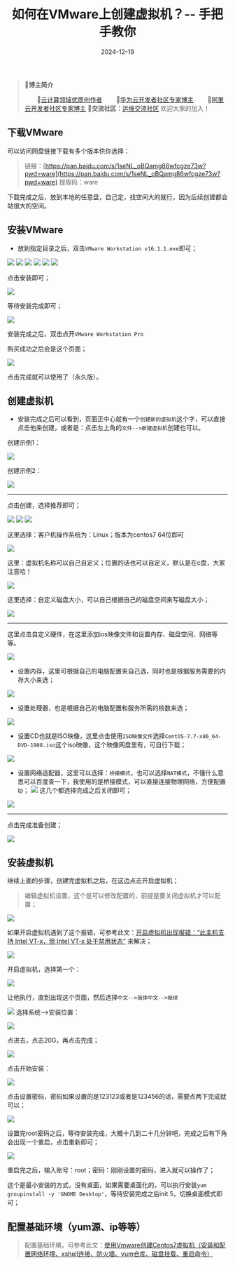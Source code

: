 ﻿---
title: 如何在VMware上创建虚拟机？-- 手把手教你
icon: circle-info
order: 1
category:
  - Linux
  - 虚拟化
  - Windows
tag:
  - Linux
  - 虚拟机
  - Windows
  - 运维
pageview: false
date: 2024-12-19
comment: false
breadcrumb: false
---

>🍁**博主简介**
>
>&emsp;&emsp;🏅[云计算领域优质创作者](https://blog.csdn.net/liu_chen_yang?type=blog)
>&emsp;&emsp;🏅[华为云开发者社区专家博主](https://bbs.huaweicloud.com/community/myblog)
>&emsp;&emsp;🏅[阿里云开发者社区专家博主](https://developer.aliyun.com/my?spm=a2c6h.13148508.setting.3.21fc4f0eCmz1v3#/article?_k=zooqoz)
>💊**交流社区：**[运维交流社区](https://bbs.csdn.net/forums/lcy) 欢迎大家的加入！
>


## 下载VMware
可以访问网盘链接下载有多个版本供你选择：

>链接：[https://pan.baidu.com/s/1seNL_oBQamg86wfcgze73w?pwd=ware](https://pan.baidu.com/s/1seNL_oBQamg86wfcgze73w?pwd=ware)
提取码：ware

下载完成之后，放到本地的任意盘，自己定，找空间大的就行，因为后续创建都会站很大的空间。

## 安装VMware
- 放到指定目录之后，双击`VMware Workstation v16.1.1.exe`即可；

![](https://lcy-blog.oss-cn-beijing.aliyuncs.com/blog/202412201042870.png)
![](https://lcy-blog.oss-cn-beijing.aliyuncs.com/blog/202412201042194.png#pci_center)
![](https://lcy-blog.oss-cn-beijing.aliyuncs.com/blog/202412201042264.png)
![](https://lcy-blog.oss-cn-beijing.aliyuncs.com/blog/202412201042502.png)
![](https://lcy-blog.oss-cn-beijing.aliyuncs.com/blog/202412201042916.png)
![](https://lcy-blog.oss-cn-beijing.aliyuncs.com/blog/202412201042106.png)

点击安装即可；

![](https://lcy-blog.oss-cn-beijing.aliyuncs.com/blog/202412201042518.png)

等待安装完成即可；

![](https://lcy-blog.oss-cn-beijing.aliyuncs.com/blog/202412201042492.png)

安装完成之后，双击点开`VMware Workstation Pro`

购买成功之后会是这个页面；

![](https://lcy-blog.oss-cn-beijing.aliyuncs.com/blog/202412201042226.png)

点击完成就可以使用了（永久版）。
## 创建虚拟机

- 安装完成之后可以看到，页面正中心就有一个`创建新的虚拟机`这个字，可以直接点击他来创建，或者是：点击左上角的`文件-->新建虚拟机`创建也可以。

创建示例1：

![](https://lcy-blog.oss-cn-beijing.aliyuncs.com/blog/202412201042389.png)

创建示例2：

![](https://lcy-blog.oss-cn-beijing.aliyuncs.com/blog/202412201042989.png)

---

点击创建，选择推荐即可；

![](https://lcy-blog.oss-cn-beijing.aliyuncs.com/blog/202412201042229.png)
![](https://lcy-blog.oss-cn-beijing.aliyuncs.com/blog/202412201042899.png)
![](https://lcy-blog.oss-cn-beijing.aliyuncs.com/blog/202412201042000.png)

这里选择：客户机操作系统为：Linux；版本为centos7 64位即可

![](https://lcy-blog.oss-cn-beijing.aliyuncs.com/blog/202412201041901.png)

这里：虚拟机名称可以自己自定义；位置的话也可以自定义，默认是在c盘，大家注意哈！

![](https://lcy-blog.oss-cn-beijing.aliyuncs.com/blog/202412201041541.png)

这里选择：自定义磁盘大小，可以自己根据自己的磁盘空间来写磁盘大小；

![](https://lcy-blog.oss-cn-beijing.aliyuncs.com/blog/202412201041695.png)

---

这里点击自定义硬件，在这里添加ios映像文件和设置内存、磁盘空间、网络等等。

![](https://lcy-blog.oss-cn-beijing.aliyuncs.com/blog/202412201041002.png)
- 设置内存，这里可根据自己的电脑配置来自己选，同时也是根据服务需要的内存大小来选；

![](https://lcy-blog.oss-cn-beijing.aliyuncs.com/blog/202412201041935.png)


- 设置处理器，也是根据自己的电脑配置和服务所需的核数来选；

![](https://lcy-blog.oss-cn-beijing.aliyuncs.com/blog/202412201041382.png)


- 设置CD也就是ISO映像，这里点击使用`ISO映像文件`选择`CentOS-7.7-x86_64-DVD-1908.iso`这个iso映像，这个映像网盘里有，可自行下载；

![](https://lcy-blog.oss-cn-beijing.aliyuncs.com/blog/202412201041549.png)

- 设置网络适配器，这里可以选择：`桥接模式`，也可以选择`NAT模式`，不懂什么意思可以百度查一下，我使用的是桥接模式，可以直接连接物理网络，方便配置ip；
![](https://lcy-blog.oss-cn-beijing.aliyuncs.com/blog/202412201041255.png)
这几个都选择完成之后关闭即可；

![](https://lcy-blog.oss-cn-beijing.aliyuncs.com/blog/202412201041612.png)

---

点击完成准备创建；

![](https://lcy-blog.oss-cn-beijing.aliyuncs.com/blog/202412201041812.png)


## 安装虚拟机
继续上面的步骤，创建完虚拟机之后，在这边点击开启虚拟机；
>编辑虚拟机设置，这个是可以修改配置的，前提是要关闭虚拟机才可以配置；

![](https://lcy-blog.oss-cn-beijing.aliyuncs.com/blog/202412201041807.png)

如果开启虚拟机遇到了这个报错，可参考此文：[开启虚拟机出现报错：“此主机支持 Intel VT-x，但 Intel VT-x 处于禁用状态”](https://liucy.blog.csdn.net/article/details/130219490) 来解决；

![](https://lcy-blog.oss-cn-beijing.aliyuncs.com/blog/202412201041727.png)

开启虚拟机，选择第一个：

![](https://lcy-blog.oss-cn-beijing.aliyuncs.com/blog/202412201041749.png)

让他执行，直到出现这个页面，然后选择`中文-->简体中文-->继续`

![](https://lcy-blog.oss-cn-beijing.aliyuncs.com/blog/202412201041401.png)
选择系统-->安装位置：

![](https://lcy-blog.oss-cn-beijing.aliyuncs.com/blog/202412201041020.png)

点进去，点击20G，再点击完成；

![](https://lcy-blog.oss-cn-beijing.aliyuncs.com/blog/202412201041656.png)

点击开始安装：

![](https://lcy-blog.oss-cn-beijing.aliyuncs.com/blog/202412201041310.png)

点击设置密码，密码如果设置的是123123或者是123456的话，需要点两下完成就可以；

![](https://lcy-blog.oss-cn-beijing.aliyuncs.com/blog/202412201041441.png)

设置完root密码之后，等待安装完成，大概十几到二十几分钟吧，完成之后有下角会出现一个重启，点击重新即可；

![](https://lcy-blog.oss-cn-beijing.aliyuncs.com/blog/202412201041557.png)

重启完之后，输入账号：root；密码：刚刚设置的密码，进入就可以操作了；

这个是最小安装的方式，没有桌面，如果需要桌面化的，可以执行安装`yum groupinstall -y 'GNOME Desktop'`，等待安装完成之后init 5，切换桌面模式即可；


## 配置基础环境（yum源、ip等等）


>配置基础环境，可参考此文：[使用Vmware创建Centos7虚拟机（安装和配置网络环境、xshell连接、防火墙、yum仓库、磁盘挂载、重启命令）](https://liucy.blog.csdn.net/article/details/115432904)

















